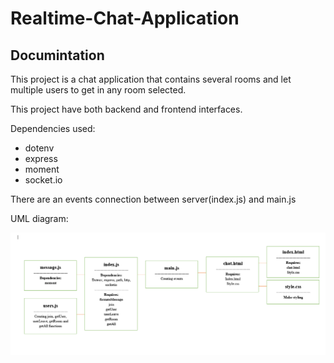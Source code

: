 # Realtime-Chat-Application

## Documintation

This project is a chat application that contains several rooms and let multiple users to get in any room selected.

This project have both backend and frontend interfaces.

Dependencies used:

- dotenv
- express
- moment
- socket.io

There are an events connection between server(index.js) and main.js

UML diagram:

![](./Screenshot_21.png)